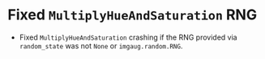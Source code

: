 # Fixed `MultiplyHueAndSaturation` RNG

* Fixed `MultiplyHueAndSaturation` crashing if the RNG provided via
  `random_state` was not `None` or `imgaug.random.RNG`.

